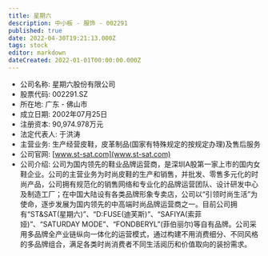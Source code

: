 ```yaml
---
title: 星期六
description: 中小板 - 服饰 - 002291
published: true
date: 2022-04-30T19:21:13.000Z
tags: stock
editor: markdown
dateCreated: 2022-01-01T00:00:00.000Z
---
```


- 公司名称: 星期六股份有限公司
- 股票代码: 002291.SZ
- 所在地: 广东 - 佛山市
- 成立日期: 2002年07月25日
- 注册资本: 90,974.978万元
- 法定代表人: 于洪涛
- 主营业务: 生产经营皮鞋，皮革制品(国家有特殊规定的按规定办理)及售后服务
- 公司官网: [www.st-sat.com](www.st-sat.com)
- 公司介绍: 公司为国内领先的鞋业品牌运营商，是深圳A股第一家上市的国内女鞋企业。公司的主营业务为时尚皮鞋的生产和销售，并批发、零售多元化的时尚产品，公司拥有规范化的销售网络和专业化的品牌运营团队、设计研发中心及制造工厂；在中国大陆设有各类品牌形象专卖店，公司以“引领时尚生活”为使命，逐步发展为国内领先的中高端时尚品牌运营商之一。目前公司拥有“ST&SAT(星期六)”、“D:FUSE(迪芙斯)”、“SAFIYA(索菲娅)”、“SATURDAY MODE”、“FONDBERYL”(菲伯丽尔)等自有品牌。公司采用多品牌全产业链纵向一体化的运营模式，通过构建不用消费细分、不同风格的多品牌组合，满足各类时尚消费者不同生活阅历和价值取向的装扮需求。


